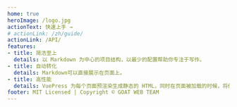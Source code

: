 ```yaml
---
home: true
heroImage: /logo.jpg
actionText: 快速上手 →
# actionLink: /zh/guide/
actionLink: /API/
features:
- title: 简洁至上
  details: 以 Markdown 为中心的项目结构，以最少的配置帮助你专注于写作。
- title: 自动转化
  details: Markdown可以直接展示在页面上。
- title: 高性能
  details: VuePress 为每个页面预渲染生成静态的 HTML，同时在页面被加载的时候，将作为 SPA 运行。
footer: MIT Licensed | Copyright © GOAT WEB TEAM
---
```


